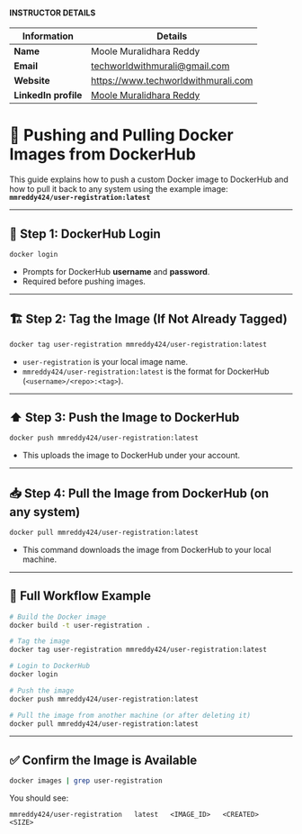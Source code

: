 #### INSTRUCTOR DETAILS

|  Information             | Details                                                                      |
|----------------------    |------------------------------------------------------------------------------|
| **Name**                 | Moole Muralidhara Reddy                                                      |
| **Email**                | techworldwithmurali@gmail.com                                                |
| **Website**              | https://www.techworldwithmurali.com               |
| **LinkedIn profile**     | [Moole Muralidhara Reddy](https://www.linkedin.com/in/moole-muralidhara-reddy) |


# 🚀 Pushing and Pulling Docker Images from DockerHub

This guide explains how to push a custom Docker image to DockerHub and how to pull it back to any system using the example image:
**`mmreddy424/user-registration:latest`**

---

## 🔐 Step 1: DockerHub Login

```bash
docker login
```

* Prompts for DockerHub **username** and **password**.
* Required before pushing images.

---

## 🏗️ Step 2: Tag the Image (If Not Already Tagged)

```bash
docker tag user-registration mmreddy424/user-registration:latest
```

* `user-registration` is your local image name.
* `mmreddy424/user-registration:latest` is the format for DockerHub (`<username>/<repo>:<tag>`).

---

## ⬆️ Step 3: Push the Image to DockerHub

```bash
docker push mmreddy424/user-registration:latest
```

* This uploads the image to DockerHub under your account.

---

## 📥 Step 4: Pull the Image from DockerHub (on any system)

```bash
docker pull mmreddy424/user-registration:latest
```

* This command downloads the image from DockerHub to your local machine.

---

## 🔁 Full Workflow Example

```bash
# Build the Docker image
docker build -t user-registration .

# Tag the image
docker tag user-registration mmreddy424/user-registration:latest

# Login to DockerHub
docker login

# Push the image
docker push mmreddy424/user-registration:latest

# Pull the image from another machine (or after deleting it)
docker pull mmreddy424/user-registration:latest
```

---

## ✅ Confirm the Image is Available

```bash
docker images | grep user-registration
```

You should see:

```
mmreddy424/user-registration   latest   <IMAGE_ID>   <CREATED>   <SIZE>
```
